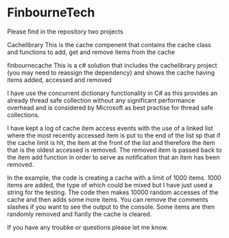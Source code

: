 # FinbourneTech
Please find in the repository two projects

  Cachelibrary          This is the cache compenent that contains the cache class and functions to add, get and remove items from the cache
  
  finbournecache       This is a c# solution that includes the cachelibrary project (you may need to reassign the dependency) and shows the cache having items added, accessed and removed
  

I have use the concurrent dictionary functionality in C# as this provides an already thread safe collection without any significant performance overhead and is considered by Microsoft as best practise for thread safe collections.

I have kept a log of cache item access events with the use of a linked list where the most recently accessed item is put to the end of the list sp that if the cache limit is hit, the item at the front of the list and therefore the item that is the oldest accessed is removed. The removed item is passed back to the item add function in order to serve as notification that an item has been removed.

In the example, the code is creating a cache with a limit of 1000 items. 1000 items are added, the type of which could be mixed but I have just used a string for the testing. The code then makes 10000 random accesses of the cache and then adds some more items. You can remove the comments slashes if you want to see the output to the console. Some items are then randomly removed and fianlly the cache is cleared.

If you have any troubke or questions please let me know.
